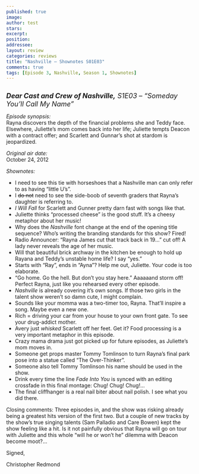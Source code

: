 ```yaml
---
published: true
image:
author: test 
stars: 
excerpt: 
position: 
addressee: 
layout: review
categories: reviews
title: "Nashville — Shownotes S01E03"
comments: true
tags: [Episode 3, Nashville, Season 1, Shownotes]
---
```

<div><p><span class="full-image-block ssNonEditable"><span><a href="/letters/2012/10/25/nashville-shownotes-s01e03.html"><img src="http://static.squarespace.com/static/5005f6bcc4aa41161b33e89e/5329cf1fe4b07c068ebf74de/5329cf1fe4b07c068ebf76e2/1351197796087/Nashville%20S01E03.jpg" alt="" /></a></span></span></p>
<p><span style="font-size:130%;"><strong><em>Dear Cast and Crew of Nashville,</em></strong><em> S1E03 &ndash; &ldquo;Someday You&rsquo;ll Call My Name&rdquo;</em></span></p>
<p><em>Episode synopsis:</em><br />Rayna discovers the depth of the financial problems she and Teddy face. Elsewhere, Juliette&#8217;s mom comes back into her life; Juliette tempts Deacon with a contract offer; and Scarlett and Gunnar&#8217;s shot at stardom is jeopardized.</p>
<p><em>Original air date:</em><br />October 24, 2012</p>
<p><em>Shownotes:</em></p>
<ul>
<li>I need to see this tie with horseshoes that a Nashville man can only refer to as having &ldquo;little U&rsquo;s&rdquo;. </li>
<li>I <span style="text-decoration:line-through;">do not</span> need to see the side-boob of seventh graders that Rayna&rsquo;s daughter is referring to.</li>
<li><em>I Will Fall </em>for Scarlett and Gunner pretty darn fast with songs like that.</li>
<li>Juliette thinks &ldquo;processed cheese&rdquo; is the good stuff. It&rsquo;s a cheesy metaphor about her music!</li>
<li>Why does the <em>Nashville</em> font change at the end of the opening title sequence? Who&rsquo;s writing the branding standards for this show? Fired!</li>
<li>Radio Announcer: &ldquo;Rayna James cut that track back in 19&hellip;&rdquo; cut off! A lady never reveals the age of her music.</li>
<li>Will that beautiful brick archway in the kitchen be enough to hold up Rayana and Teddy&rsquo;s unstable home life? I say &ldquo;yes.&rdquo;&nbsp; </li>
<li>Starts with &ldquo;Ray&rdquo;, ends in &ldquo;Ayna&rdquo;? Help me out, Juliette. Your code is too elaborate.</li>
<li>&ldquo;Go home. Go the hell. But don&rsquo;t you stay here.&rdquo; Aaaaaand storm off!&nbsp; Perfect Rayna, just like you rehearsed every other episode. </li>
<li><em>Nashville</em> is already covering it&rsquo;s own songs. If those two girls in the talent show weren&rsquo;t so damn cute, I might complain.</li>
<li>Sounds like your momma was a two-timer too, Rayna. That&rsquo;ll inspire a song. Maybe even a new one.</li>
<li>Rich = driving your car from your house to your own front gate. To see your drug-addict mother.</li>
<li>Avery just <em>whisked</em> Scarlett off her feet. Get it? Food processing is a very important metaphor in this episode. </li>
<li>Crazy mama drama just got picked up for future episodes, as Juliette&rsquo;s mom moves in. </li>
<li>Someone get props master Tommy Tomlinson to turn Rayna&rsquo;s final park pose into a statue called &ldquo;The Over-Thinker&rdquo;.</li>
<li>Someone also tell Tommy Tomlinson his name should be used in the show.</li>
<li>Drink every time the line <em>Fade Into You</em> is synced with an editing crossfade in this final montage: Chug! Chug! Chug!&#8230;</li>
<li>The final cliffhanger is a real nail biter about nail polish. I see what you did there.</li>
</ul>
<p>Closing comments: Three episodes in, and the show was risking already being a greatest hits version of the first two. But a couple of new tracks by the show&rsquo;s true singing talents (Sam Palladio and Care Bowen) kept the show feeling like a hit. Is it not painfully obvious that Rayna will go on tour with Juliette and this whole &ldquo;will he or won&rsquo;t he&rdquo; dilemma with Deacon become moot?&#8230;</p>
<p>Signed,</p>
<p>Christopher Redmond</p></div>
